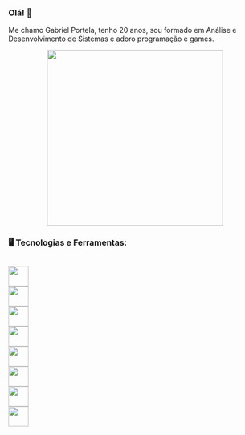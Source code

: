### Olá! 👋

Me chamo Gabriel Portela, tenho 20 anos, sou formado em Análise e Desenvolvimento de Sistemas e adoro programação e games.

<p align="center">
  <img src="https://super.abril.com.br/wp-content/uploads/2016/09/super_imggato_digitando_0.gif" width="350">
</p>

### 🖥️ Tecnologias e Ferramentas: 
<code display ='flex' background-color='#fff'>
<img width = '40px' src="https://cdn.jsdelivr.net/gh/devicons/devicon/icons/html5/html5-original-wordmark.svg" />
<img width = '40px' src="https://cdn.jsdelivr.net/gh/devicons/devicon/icons/css3/css3-original.svg" />
<img width = '40px' src="https://cdn.jsdelivr.net/gh/devicons/devicon/icons/javascript/javascript-original.svg" />
<img width = '40px' src="https://cdn.jsdelivr.net/gh/devicons/devicon/icons/react/react-original.svg" />
<img width = '40px' src="https://cdn.jsdelivr.net/gh/devicons/devicon/icons/nodejs/nodejs-original.svg" />
<img width = '40px' src="https://cdn.jsdelivr.net/gh/devicons/devicon/icons/tailwindcss/tailwindcss-original-wordmark.svg" />
<img width = '40px' src="https://cdn.jsdelivr.net/gh/devicons/devicon/icons/postgresql/postgresql-original.svg" />
<img width = '40px' src="https://cdn.jsdelivr.net/gh/devicons/devicon/icons/nextjs/nextjs-original.svg" /> 
</code>





